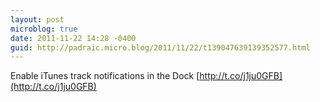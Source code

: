 ```yaml
---
layout: post
microblog: true
date: 2011-11-22 14:28 -0400
guid: http://padraic.micro.blog/2011/11/22/t139047639139352577.html
---
```

Enable iTunes track notifications in the Dock [http://t.co/j1ju0GFB](http://t.co/j1ju0GFB)
